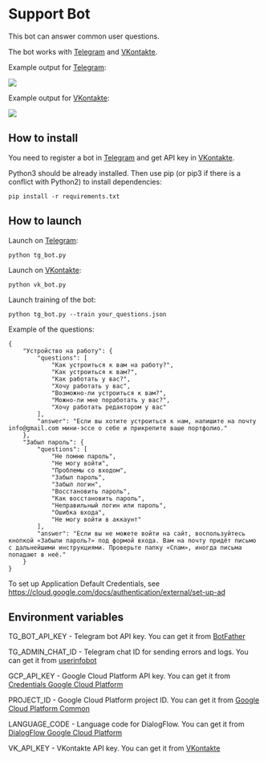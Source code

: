 # Support Bot

This bot can answer common user questions. 

The bot works with [Telegram](https://telegram.org/) and [VKontakte](https://vk.com/).

Example output for [Telegram](https://telegram.org/):

![](https://dvmn.org/filer/canonical/1569214094/323/)

Example output for [VKontakte](https://vk.com/):

![](https://dvmn.org/filer/canonical/1569214089/322/)


## How to install

You need to register a bot in [Telegram](https://telegram.org/) and get API key in [VKontakte](https://vk.com/).

Python3 should be already installed. Then use pip (or pip3 if there is a conflict with Python2) to install dependencies:

```
pip install -r requirements.txt
```

## How to launch

Launch on [Telegram](https://telegram.org/):

```
python tg_bot.py
```

Launch on [VKontakte](https://vk.com/):

```
python vk_bot.py
```

Launch training of the bot:

```
python tg_bot.py --train your_questions.json
``` 

Example of the questions:

```
{
    "Устройство на работу": {
        "questions": [
            "Как устроиться к вам на работу?",
            "Как устроиться к вам?",
            "Как работать у вас?",
            "Хочу работать у вас",
            "Возможно-ли устроиться к вам?",
            "Можно-ли мне поработать у вас?",
            "Хочу работать редактором у вас"
        ],
        "answer": "Если вы хотите устроиться к нам, напишите на почту info@gmail.com мини-эссе о себе и прикрепите ваше портфолио."
    },
    "Забыл пароль": {
        "questions": [
            "Не помню пароль",
            "Не могу войти",
            "Проблемы со входом",
            "Забыл пароль",
            "Забыл логин",
            "Восстановить пароль",
            "Как восстановить пароль",
            "Неправильный логин или пароль",
            "Ошибка входа",
            "Не могу войти в аккаунт"
        ],
        "answer": "Если вы не можете войти на сайт, воспользуйтесь кнопкой «Забыли пароль?» под формой входа. Вам на почту придёт письмо с дальнейшими инструкциями. Проверьте папку «Спам», иногда письма попадают в неё."
    }
}
```

 To set up Application Default Credentials, see https://cloud.google.com/docs/authentication/external/set-up-ad

## Environment variables

TG_BOT_API_KEY - Telegram bot API key. You can get it from [BotFather](https://telegram.me/BotFather)

TG_ADMIN_CHAT_ID - Telegram chat ID for sending errors and logs. You can get it from [userinfobot](https://telegram.me/userinfobot)

GCP_API_KEY - Google Cloud Platform API key. You can get it from [Credentials Google Cloud Platform](https://console.cloud.google.com/apis/credentials)

PROJECT_ID - Google Cloud Platform project ID. You can get it from [Google Cloud Platform Common](https://cloud.google.com/)

LANGUAGE_CODE - Language code for DialogFlow. You can get it from [DialogFlow Google Cloud Platform](https://dialogflow.cloud.google.com/#/editAgent/newagent-csrj/languages)

VK_API_KEY - VKontakte API key. You can get it from [VKontakte](https://vk.com/)
